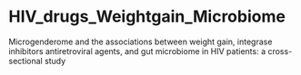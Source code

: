 # HIV_drugs_Weightgain_Microbiome
Microgenderome and the associations between weight gain, integrase inhibitors antiretroviral agents, and gut microbiome in HIV patients: a cross-sectional study
